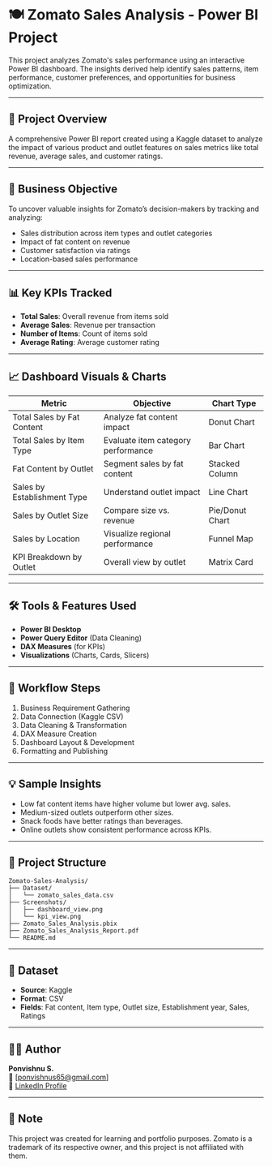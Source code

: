 
# 🍽️ Zomato Sales Analysis - Power BI Project

This project analyzes Zomato's sales performance using an interactive Power BI dashboard. The insights derived help identify sales patterns, item performance, customer preferences, and opportunities for business optimization.

---

## 📌 Project Overview

A comprehensive Power BI report created using a Kaggle dataset to analyze the impact of various product and outlet features on sales metrics like total revenue, average sales, and customer ratings.

---

## 🎯 Business Objective

To uncover valuable insights for Zomato’s decision-makers by tracking and analyzing:
- Sales distribution across item types and outlet categories
- Impact of fat content on revenue
- Customer satisfaction via ratings
- Location-based sales performance

---

## 📊 Key KPIs Tracked

- **Total Sales**: Overall revenue from items sold
- **Average Sales**: Revenue per transaction
- **Number of Items**: Count of items sold
- **Average Rating**: Average customer rating

---

## 📈 Dashboard Visuals & Charts

| Metric | Objective | Chart Type |
|--------|-----------|------------|
| Total Sales by Fat Content | Analyze fat content impact | Donut Chart |
| Total Sales by Item Type | Evaluate item category performance | Bar Chart |
| Fat Content by Outlet | Segment sales by fat content | Stacked Column |
| Sales by Establishment Type | Understand outlet impact | Line Chart |
| Sales by Outlet Size | Compare size vs. revenue | Pie/Donut Chart |
| Sales by Location | Visualize regional performance | Funnel Map |
| KPI Breakdown by Outlet | Overall view by outlet | Matrix Card |

---

## 🛠️ Tools & Features Used

- **Power BI Desktop**
- **Power Query Editor** (Data Cleaning)
- **DAX Measures** (for KPIs)
- **Visualizations** (Charts, Cards, Slicers)

---

## 🔄 Workflow Steps

1. Business Requirement Gathering
2. Data Connection (Kaggle CSV)
3. Data Cleaning & Transformation
4. DAX Measure Creation
5. Dashboard Layout & Development
6. Formatting and Publishing
---

## 💡 Sample Insights

- Low fat content items have higher volume but lower avg. sales.
- Medium-sized outlets outperform other sizes.
- Snack foods have better ratings than beverages.
- Online outlets show consistent performance across KPIs.

---

## 📂 Project Structure

```
Zomato-Sales-Analysis/
├── Dataset/
│   └── zomato_sales_data.csv
├── Screenshots/
│   ├── dashboard_view.png
│   └── kpi_view.png
├── Zomato_Sales_Analysis.pbix
├── Zomato_Sales_Analysis_Report.pdf
└── README.md
```

---

## 📎 Dataset

- **Source**: Kaggle
- **Format**: CSV
- **Fields**: Fat content, Item type, Outlet size, Establishment year, Sales, Ratings

---

## 🙋‍♂️ Author

**Ponvishnu S.**   
📧 [ponvishnus65@gmail.com]  
🔗 [LinkedIn Profile](https://www.linkedin.com/in/ponvishnu02)

---

## 📌 Note

This project was created for learning and portfolio purposes. Zomato is a trademark of its respective owner, and this project is not affiliated with them.

